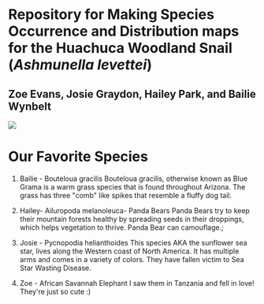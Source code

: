 # Repository for Making Species Occurrence and Distribution maps for the Huachuca Woodland Snail (*Ashmunella levettei*)

## Zoe Evans, Josie Graydon, Hailey Park, and Bailie Wynbelt

![](/cloud/project/photos/huachuca.jpeg)

# Our Favorite Species

1.  Bailie - Bouteloua gracilis Bouteloua gracilis, otherwise known as Blue Grama is a warm grass species that is found throughout Arizona. The grass has three "comb" like spikes that resemble a fluffy dog tail.

2.  Hailey- Ailuropoda melanoleuca- Panda Bears Panda Bears try to keep their mountain forests healthy by spreading seeds in their droppings, which helps vegetation to thrive. Panda Bear can camouflage.;

3.  Josie - Pycnopodia helianthoides This species AKA the sunflower sea star, lives along the Western coast of North America. It has multiple arms and comes in a variety of colors. They have fallen victim to Sea Star Wasting Disease.

4.  Zoe - African Savannah Elephant I saw them in Tanzania and fell in love! They're just so cute :)
